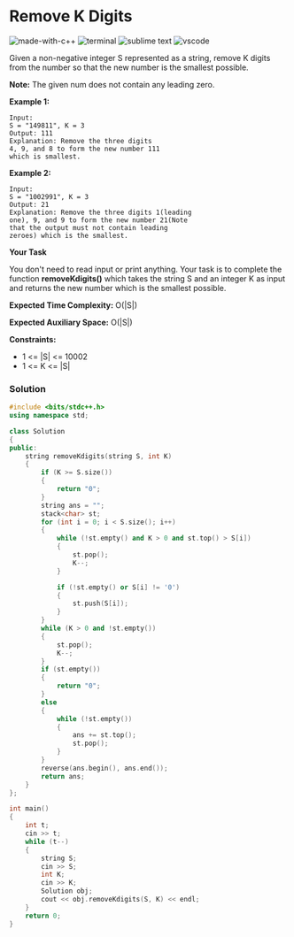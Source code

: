 # Remove K Digits
![made-with-c++](https://img.shields.io/badge/Made%20with-C++-007396.svg)
![terminal](https://img.shields.io/badge/Windows%20Terminal-4D4D4D?logo=windows%20terminal&logoColor=white)
![sublime text](https://img.shields.io/badge/sublime_text-%23575757.svg?logo=sublime-text&logoColor=important)
![vscode](https://img.shields.io/badge/Visual_Studio_Code-0078D4?logo=visual%20studio%20code&logoColor=white)

Given a non-negative integer S represented as a string, remove K digits from the number so that the new number is the smallest possible.

**Note:** The given num does not contain any leading zero.

__Example 1:__
```
Input:
S = "149811", K = 3
Output: 111
Explanation: Remove the three digits
4, 9, and 8 to form the new number 111
which is smallest.
```
__Example 2:__
```
Input:
S = "1002991", K = 3
Output: 21
Explanation: Remove the three digits 1(leading
one), 9, and 9 to form the new number 21(Note
that the output must not contain leading
zeroes) which is the smallest.
```
__Your Task__

You don't need to read input or print anything. Your task is to complete the function **removeKdigits()** which takes the string S and an integer K as input and returns the new number which is the smallest possible.

__Expected Time Complexity:__ O(|S|)

__Expected Auxiliary Space:__ O(|S|)

__Constraints:__
- 1 <= |S| <= 10002
- 1 <= K <= |S|

### Solution
```cpp
#include <bits/stdc++.h>
using namespace std;

class Solution
{
public:
    string removeKdigits(string S, int K)
    {
        if (K >= S.size())
        {
            return "0";
        }
        string ans = "";
        stack<char> st;
        for (int i = 0; i < S.size(); i++)
        {
            while (!st.empty() and K > 0 and st.top() > S[i])
            {
                st.pop();
                K--;
            }

            if (!st.empty() or S[i] != '0')
            {
                st.push(S[i]);
            }
        }
        while (K > 0 and !st.empty())
        {
            st.pop();
            K--;
        }
        if (st.empty())
        {
            return "0";
        }
        else
        {
            while (!st.empty())
            {
                ans += st.top();
                st.pop();
            }
        }
        reverse(ans.begin(), ans.end());
        return ans;
    }
};

int main()
{
    int t;
    cin >> t;
    while (t--)
    {
        string S;
        cin >> S;
        int K;
        cin >> K;
        Solution obj;
        cout << obj.removeKdigits(S, K) << endl;
    }
    return 0;
}
```

